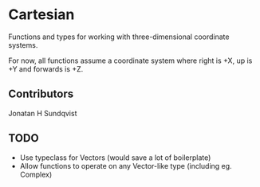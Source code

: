 Cartesian
=========
Functions and types for working with three-dimensional coordinate systems.

For now, all functions assume a coordinate system where right is +X, up is +Y and forwards is +Z.

Contributors
------------
Jonatan H Sundqvist


TODO
----
- Use typeclass for Vectors (would save a lot of boilerplate)
- Allow functions to operate on any Vector-like type (including eg. Complex)

